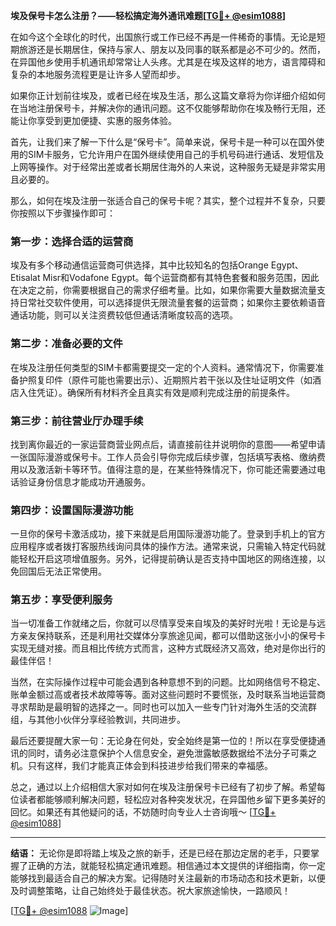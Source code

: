**埃及保号卡怎么注册？——轻松搞定海外通讯难题[[TG💪+ @esim1088](https://t.me/s/esim1088)]**

在如今这个全球化的时代，出国旅行或工作已经不再是一件稀奇的事情。无论是短期旅游还是长期居住，保持与家人、朋友以及同事的联系都是必不可少的。然而，在异国他乡使用手机通讯却常常让人头疼。尤其是在埃及这样的地方，语言障碍和复杂的本地服务流程更是让许多人望而却步。

如果你正计划前往埃及，或者已经在埃及生活，那么这篇文章将为你详细介绍如何在当地注册保号卡，并解决你的通讯问题。这不仅能够帮助你在埃及畅行无阻，还能让你享受到更加便捷、实惠的服务体验。

首先，让我们来了解一下什么是“保号卡”。简单来说，保号卡是一种可以在国外使用的SIM卡服务，它允许用户在国外继续使用自己的手机号码进行通话、发短信及上网等操作。对于经常出差或者长期居住海外的人来说，这种服务无疑是非常实用且必要的。

那么，如何在埃及注册一张适合自己的保号卡呢？其实，整个过程并不复杂，只要你按照以下步骤操作即可：

### **第一步：选择合适的运营商**
埃及有多个移动通信运营商可供选择，其中比较知名的包括Orange Egypt、Etisalat Misr和Vodafone Egypt。每个运营商都有其特色套餐和服务范围，因此在决定之前，你需要根据自己的需求仔细考量。比如，如果你需要大量数据流量支持日常社交软件使用，可以选择提供无限流量套餐的运营商；如果你主要依赖语音通话功能，则可以关注资费较低但通话清晰度较高的选项。

### **第二步：准备必要的文件**
在埃及注册任何类型的SIM卡都需要提交一定的个人资料。通常情况下，你需要准备护照复印件（原件可能也需要出示）、近期照片若干张以及住址证明文件（如酒店入住凭证）。确保所有材料齐全且真实有效是顺利完成注册的前提条件。

### **第三步：前往营业厅办理手续**
找到离你最近的一家运营商营业网点后，请直接前往并说明你的意图——希望申请一张国际漫游或保号卡。工作人员会引导你完成后续步骤，包括填写表格、缴纳费用以及激活新卡等环节。值得注意的是，在某些特殊情况下，你可能还需要通过电话验证身份信息才能成功开通服务。

### **第四步：设置国际漫游功能**
一旦你的保号卡激活成功，接下来就是启用国际漫游功能了。登录到手机上的官方应用程序或者拨打客服热线询问具体的操作方法。通常来说，只需输入特定代码就能轻松开启这项增值服务。另外，记得提前确认是否支持中国地区的网络连接，以免回国后无法正常使用。

### **第五步：享受便利服务**
当一切准备工作就绪之后，你就可以尽情享受来自埃及的美好时光啦！无论是与远方亲友保持联系，还是利用社交媒体分享旅途见闻，都可以借助这张小小的保号卡实现无缝对接。而且相比传统方式而言，这种方式既经济又高效，绝对是你出行的最佳伴侣！

当然，在实际操作过程中可能会遇到各种意想不到的问题。比如网络信号不稳定、账单金额过高或者技术故障等等。面对这些问题时不要慌张，及时联系当地运营商寻求帮助是最明智的选择之一。同时也可以加入一些专门针对海外生活的交流群组，与其他小伙伴分享经验教训，共同进步。

最后还要提醒大家一句：无论身在何处，安全始终是第一位的！所以在享受便捷通讯的同时，请务必注意保护个人信息安全，避免泄露敏感数据给不法分子可乘之机。只有这样，我们才能真正体会到科技进步给我们带来的幸福感。

总之，通过以上介绍相信大家对如何在埃及注册保号卡已经有了初步了解。希望每位读者都能够顺利解决问题，轻松应对各种突发状况，在异国他乡留下更多美好的回忆。如果还有其他疑问的话，不妨随时向专业人士咨询哦～ [[TG💪+ @esim1088](https://t.me/s/esim1088)]

---

**结语：**
无论你是即将踏上埃及之旅的新手，还是已经在那边定居的老手，只要掌握了正确的方法，就能轻松搞定通讯难题。相信通过本文提供的详细指南，你一定能够找到最适合自己的解决方案。记得随时关注最新的市场动态和技术更新，以便及时调整策略，让自己始终处于最佳状态。祝大家旅途愉快，一路顺风！ 

[[TG💪+ @esim1088](https://t.me/s/esim1088) ![Image](https://i.postimg.cc/4NQfJmqS/Snipaste-2025-05-13-00-14-12.png)]